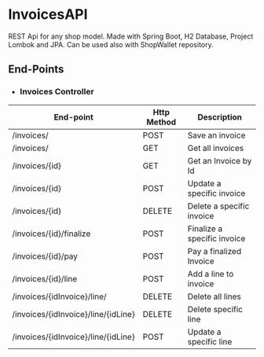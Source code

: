 # InvoicesAPI
REST Api for any shop model.
Made with Spring Boot, H2 Database, Project Lombok and JPA.
Can be used also with ShopWallet repository.

## End-Points

*   ### Invoices Controller

End-point                          | Http Method | Description
-----------------------------------|-------------|-------------
/invoices/                         | POST        | Save an invoice
/invoices/                         | GET         | Get all invoices
/invoices/{id}                     | GET         | Get an Invoice by Id
/invoices/{id}                     | POST        | Update a specific invoice
/invoices/{id}                     | DELETE      | Delete a specific invoice
/invoices/{id}/finalize            | POST        | Finalize a specific invoice
/invoices/{id}/pay                 | POST        | Pay a finalized Invoice
/invoices/{id}/line                | POST        | Add a line to invoice
/invoices/{idInvoice}/line/        | DELETE      | Delete all lines
/invoices/{idInvoice}/line/{idLine}| DELETE      | Delete specific line
/invoices/{idInvoice}/line/{idLine}| POST        | Update a specific line